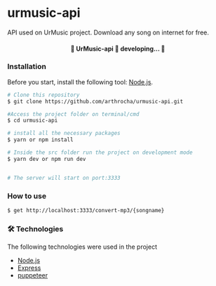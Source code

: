 # urmusic-api
API used on UrMusic project. Download any song on internet for free.

<h4 align="center"> 
	🚧  UrMusic-api 🚀 developing...  🚧
</h4>

### Installation

Before you start, install the following tool:
[Node.js](https://nodejs.org/en/). 

```bash
# Clone this repository
$ git clone https://github.com/arthrocha/urmusic-api.git

#Access the project folder on terminal/cmd
$ cd urmusic-api

# install all the necessary packages
$ yarn or npm install

# Inside the src folder run the project on development mode
$ yarn dev or npm run dev


# The server will start on port:3333
```

### How to use
```bash
$ get http://localhost:3333/convert-mp3/{songname}
```

### 🛠 Technologies

The following technologies were used in the project
- [Node.js](https://nodejs.org/en/)
- [Express](https://expressjs.com/)
- [puppeteer](https://pptr.dev/)
